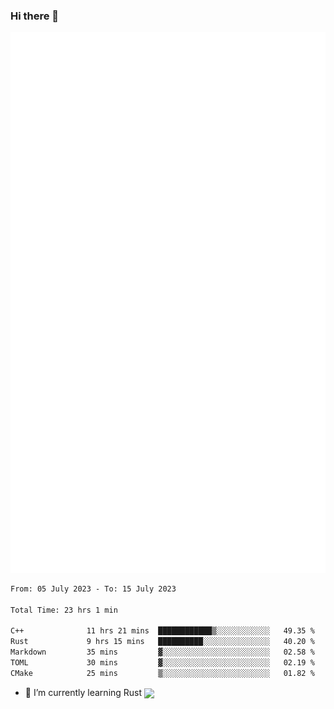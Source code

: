### Hi there 👋

![metrics](metrics.svg)

<!--START_SECTION:waka-->

```txt
From: 05 July 2023 - To: 15 July 2023

Total Time: 23 hrs 1 min

C++              11 hrs 21 mins  ████████████▒░░░░░░░░░░░░   49.35 %
Rust             9 hrs 15 mins   ██████████░░░░░░░░░░░░░░░   40.20 %
Markdown         35 mins         ▓░░░░░░░░░░░░░░░░░░░░░░░░   02.58 %
TOML             30 mins         ▓░░░░░░░░░░░░░░░░░░░░░░░░   02.19 %
CMake            25 mins         ▒░░░░░░░░░░░░░░░░░░░░░░░░   01.82 %
```

<!--END_SECTION:waka-->

<!--
**FlorianXXIV/FlorianXXIV** is a ✨ _special_ ✨ repository because its `README.md` (this file) appears on your GitHub profile.

Here are some ideas to get you started:

- 🔭 I’m currently working on ...
- 🌱 I’m currently learning ...
- 👯 I’m looking to collaborate on ...
- 🤔 I’m looking for help with ...
- 💬 Ask me about ...
- 📫 How to reach me: ...
- 😄 Pronouns: ...
- ⚡ Fun fact: ...
-->
- 🌱 I’m currently learning Rust <img src="https://github.com/FlorianXXIV/FlorianXXIV/assets/57264002/eb5c9a8d-c2ed-4079-a1f8-7ba638ec0af2" align="center" width="4%"/>

